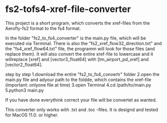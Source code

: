 # fs2-tofs4-xref-file-converter
This project is a short program, which converts the xref-files from the Aerofly-fs2 format to the fs4 format.

In the folder "fs2_to_fs4_converter" is the main.py file, which will be executed via Terminal.
There is also the "fs2_xref_flow32_direction.txt" and the "fs4_xref_flow64.txt" file, the programm will look for those files (and replace them).
It will also convert the entire xref-file to lowercase and it willreplace [xref] and [vector3_float64] with [tm_airport_pd_xref] and [vector2_float64].

  step by step
1.download the entire "fs2_to_fs4_convertr" folder
2.open the main.py file and adyour path to the foldde, which contains the xref-file (important: onlyone file at time)
3.open Terminal
4.cd /path/to/main.py
5.python3 main.py

If you have done everythink correct your file will be convertet as wanted.

This converter only works with .txt and .toc -files.
It is designd and tested for MacOS 11.0. or higher.
